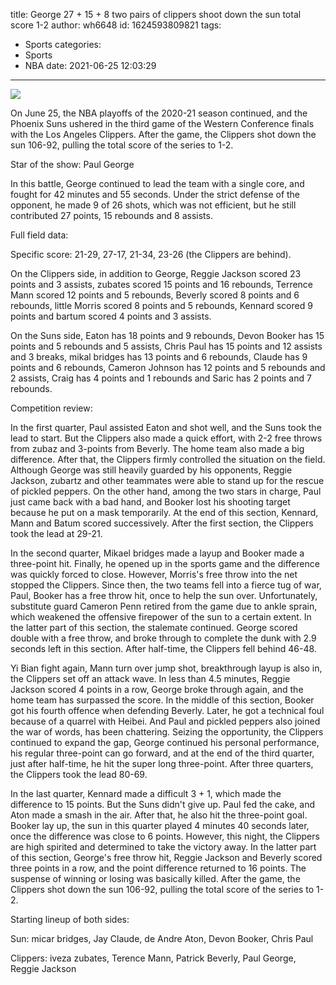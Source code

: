 title: George 27 + 15 + 8 two pairs of clippers shoot down the sun total score 1-2
author: wh6648
id: 1624593809821
tags: 
- Sports
categories: 
- Sports
- NBA
date: 2021-06-25 12:03:29
---
![](https://p5.itc.cn/q_70/images01/20210625/94cea15e68e7428a934c030aab4ddd1c.jpeg)


On June 25, the NBA playoffs of the 2020-21 season continued, and the Phoenix Suns ushered in the third game of the Western Conference finals with the Los Angeles Clippers. After the game, the Clippers shot down the sun 106-92, pulling the total score of the series to 1-2.

Star of the show: Paul George

In this battle, George continued to lead the team with a single core, and fought for 42 minutes and 55 seconds. Under the strict defense of the opponent, he made 9 of 26 shots, which was not efficient, but he still contributed 27 points, 15 rebounds and 8 assists.

Full field data:

Specific score: 21-29, 27-17, 21-34, 23-26 (the Clippers are behind).

On the Clippers side, in addition to George, Reggie Jackson scored 23 points and 3 assists, zubates scored 15 points and 16 rebounds, Terrence Mann scored 12 points and 5 rebounds, Beverly scored 8 points and 6 rebounds, little Morris scored 8 points and 5 rebounds, Kennard scored 9 points and bartum scored 4 points and 3 assists.

On the Suns side, Eaton has 18 points and 9 rebounds, Devon Booker has 15 points and 5 rebounds and 5 assists, Chris Paul has 15 points and 12 assists and 3 breaks, mikal bridges has 13 points and 6 rebounds, Claude has 9 points and 6 rebounds, Cameron Johnson has 12 points and 5 rebounds and 2 assists, Craig has 4 points and 1 rebounds and Saric has 2 points and 7 rebounds.

Competition review:

In the first quarter, Paul assisted Eaton and shot well, and the Suns took the lead to start. But the Clippers also made a quick effort, with 2-2 free throws from zubaz and 3-points from Beverly. The home team also made a big difference. After that, the Clippers firmly controlled the situation on the field. Although George was still heavily guarded by his opponents, Reggie Jackson, zubartz and other teammates were able to stand up for the rescue of pickled peppers. On the other hand, among the two stars in charge, Paul just came back with a bad hand, and Booker lost his shooting target because he put on a mask temporarily. At the end of this section, Kennard, Mann and Batum scored successively. After the first section, the Clippers took the lead at 29-21.

In the second quarter, Mikael bridges made a layup and Booker made a three-point hit. Finally, he opened up in the sports game and the difference was quickly forced to close. However, Morris's free throw into the net stopped the Clippers. Since then, the two teams fell into a fierce tug of war, Paul, Booker has a free throw hit, once to help the sun over. Unfortunately, substitute guard Cameron Penn retired from the game due to ankle sprain, which weakened the offensive firepower of the sun to a certain extent. In the latter part of this section, the stalemate continued. George scored double with a free throw, and broke through to complete the dunk with 2.9 seconds left in this section. After half-time, the Clippers fell behind 46-48.

Yi Bian fight again, Mann turn over jump shot, breakthrough layup is also in, the Clippers set off an attack wave. In less than 4.5 minutes, Reggie Jackson scored 4 points in a row, George broke through again, and the home team has surpassed the score. In the middle of this section, Booker got his fourth offence when defending Beverly. Later, he got a technical foul because of a quarrel with Heibei. And Paul and pickled peppers also joined the war of words, has been chattering. Seizing the opportunity, the Clippers continued to expand the gap, George continued his personal performance, his regular three-point can go forward, and at the end of the third quarter, just after half-time, he hit the super long three-point. After three quarters, the Clippers took the lead 80-69.

In the last quarter, Kennard made a difficult 3 + 1, which made the difference to 15 points. But the Suns didn't give up. Paul fed the cake, and Aton made a smash in the air. After that, he also hit the three-point goal. Booker lay up, the sun in this quarter played 4 minutes 40 seconds later, once the difference was close to 6 points. However, this night, the Clippers are high spirited and determined to take the victory away. In the latter part of this section, George's free throw hit, Reggie Jackson and Beverly scored three points in a row, and the point difference returned to 16 points. The suspense of winning or losing was basically killed. After the game, the Clippers shot down the sun 106-92, pulling the total score of the series to 1-2.

Starting lineup of both sides:

Sun: micar bridges, Jay Claude, de Andre Aton, Devon Booker, Chris Paul

Clippers: iveza zubates, Terence Mann, Patrick Beverly, Paul George, Reggie Jackson

